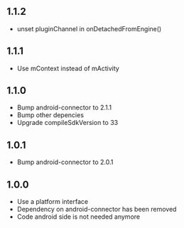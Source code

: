 ## 1.1.2
* unset pluginChannel in onDetachedFromEngine()

## 1.1.1
* Use mContext instead of mActivity

## 1.1.0
* Bump android-connector to 2.1.1
* Bump other depencies
* Upgrade compileSdkVersion to 33

## 1.0.1
* Bump android-connector to 2.0.1

## 1.0.0
* Use a platform interface
* Dependency on android-connector has been removed
* Code android side is not needed anymore

